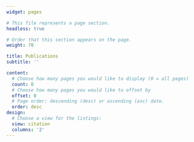 ```yaml
---
widget: pages

# This file represents a page section.
headless: true

# Order that this section appears on the page.
weight: 70

title: Publications
subtitle: ''

content:
  # Choose how many pages you would like to display (0 = all pages)
  count: 0
  # Choose how many pages you would like to offset by
  offset: 0
  # Page order: descending (desc) or ascending (asc) date.
  order: desc
design:
  # Choose a view for the listings:
  view: citation
  columns: '2'
---
```

